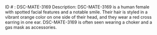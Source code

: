 ID # : DSC-MATE-3169
Description: DSC-MATE-3169 is a human female with spotted facial features and a notable smile. Their hair is styled in a vibrant orange color on one side of their head, and they wear a red cross earring in one ear. DSC-MATE-3169 is often seen wearing a choker and a gas mask as accessories.